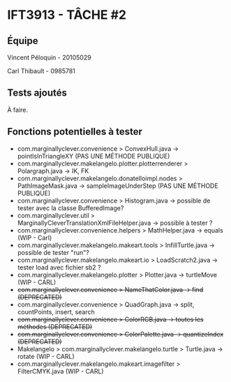 # IFT3913 - TÂCHE #2
## Équipe

Vincent Péloquin - 20105029

Carl Thibault - 0985781

## Tests ajoutés 

À faire.

## Fonctions potentielles à tester

- com.marginallyclever.convenience > ConvexHull.java -> pointIsInTriangleXY (PAS UNE MÉTHODE PUBLIQUE)
- com.marginallyclever.makelangelo.plotter.plotterrenderer > Polargraph.java -> IK, FK
- com.marginallyclever.makelangelo.donatelloimpl.nodes > PathImageMask.java -> sampleImageUnderStep (PAS UNE MÉTHODE PUBLIQUE)
- com.marginallyclever.convenience > Histogram.java -> possible de tester avec la classe BufferedImage?
- com.marginallyclever.util > MarginallyCleverTranslationXmlFileHelper.java -> possible à tester ?
- com.marginallyclever.convenience.helpers > MathHelper.java -> equals (WIP - Carl)
- com.marginallyclever.makelangelo.makeart.tools > InfillTurtle.java -> possible de tester "run"?
- com.marginallyclever.makelangelo.makeart.io > LoadScratch2.java -> tester load avec fichier sb2 ?
- com.marginallyclever.makelangelo.plotter > Plotter.java -> turtleMove (WIP - CARL)
- ~~com.marginallyclever.convenience > NameThatColor.java -> find (DEPRECATED)~~
- com.marginallyclever.convenience > QuadGraph.java -> split, countPoints, insert, search
- ~~com.marginallyclever.convenience > ColorRGB.java -> toutes les méthodes (DEPRECATED)~~
- ~~com.marginallyclever.convenience > ColorPalette.java -> quantizeIndex (DEPRECATED)~~
- Makelangelo > com.marginallyclever.makelangelo.turtle > Turtle.java -> rotate (WIP - CARL)
- com.marginallyclever.makelangelo.makeart.imagefilter > FilterCMYK.java (WIP - CARL)
